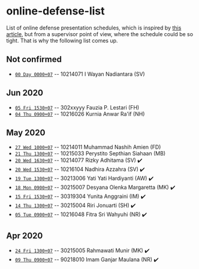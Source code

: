 # online-defense-list
List of online defense presentation schedules, which is inspired by [this article](https://now.tufts.edu/articles/defense-online-defenses), but from a supervisor point of view, where the schedule could be so tight. That is why the following list comes up.

## Not confirmed
* [``00 Day 0000+07``]() -- 10214071 I Wayan Nadiantara (SV)

## Jun 2020
* [``05 Fri 1530+07``]() -- 302xxyyy Fauzia P. Lestari (FH)
* [``04 Thu 0900+07``]() -- 10216026 Kurnia Anwar Ra'if (NH)

## May 2020
* [``27 Wed 1000+07``]() -- 10214011 Muhammad Nashih Amien (FD)
* [``21 Thu 1300+07``]() -- 10215033 Perystito Septhian Siahaan (MB)
* [``20 Wed 1630+07``]() -- 10214077 Rizky Adhitama (SV) :heavy_check_mark:
* [``20 Wed 1530+07``]() -- 10216104 Nadhira Azzahra (SV) :heavy_check_mark:
* [``19 Tue 1300+07``]() -- 30213006 Yati Yati Hardiyanti (AW) :heavy_check_mark:
* [``18 Mon 0900+07``]() -- 30215007 Desyana Olenka Margaretta (MK) :heavy_check_mark:
* [``15 Fri 1530+07``]() -- 30319304 Yunita Anggraini (IM) :heavy_check_mark:
* [``14 Thu 1300+07``]() -- 30215004 Riri Jonuarti (SH) :heavy_check_mark:
* [``05 Tue 0900+07``]() -- 10216048 Fitra Sri Wahyuhi (NR) :heavy_check_mark:

## Apr 2020
* [``24 Fri 1300+07``]() -- 30215005 Rahmawati Munir (MK) :heavy_check_mark:
* [``09 Thu 0900+07``]() -- 90218010 Imam Ganjar Maulana (NR) :heavy_check_mark:
